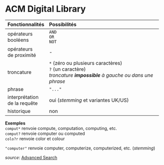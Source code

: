 # ACM Digital Library

| Fonctionnalités | Possibilités |
| :-------- | :---- |
| opérateurs<br/>booléens | `AND`<br/>`OR`<br/>`NOT` |
| opérateurs<br/>de proximité | - |
| troncature | `*` (zéro ou plusieurs caractères)<br/>`?` (un caractère)<br/>*troncature* ***impossible*** *à gauche ou dans une phrase* |
| phrase | `"..."` |
| interprétation<br/>de la requête | oui (*stemming* et variantes UK/US) |
| historique | non |

**Exemples**   
`comput*` renvoie compute, computation, computing, etc.   
`comput?` renvoie computer ou computed   
`colo?r` renvoie color et colour   

`"computer"` renvoie computer, computerize, computerized, etc. (*stemming*)   

*source*: [Advanced Search](https://dl.acm.org/search/advanced)
